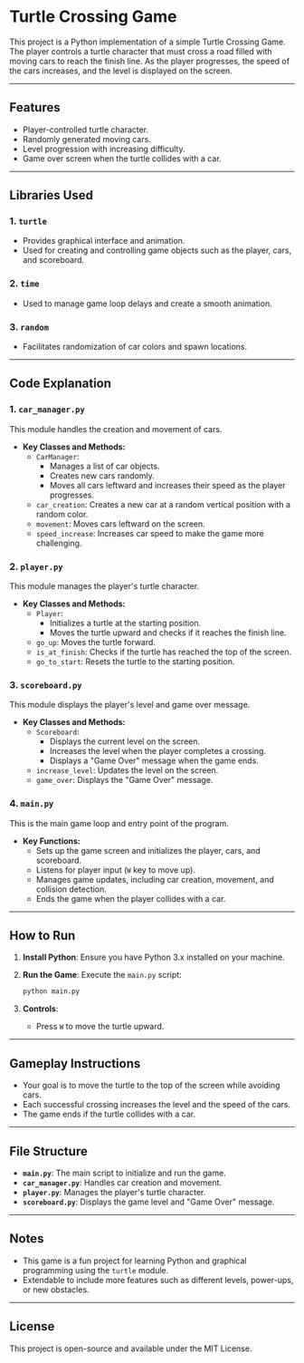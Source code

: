 # Turtle Crossing Game

This project is a Python implementation of a simple Turtle Crossing Game. The player controls a turtle character that must cross a road filled with moving cars to reach the finish line. As the player progresses, the speed of the cars increases, and the level is displayed on the screen.

---

## Features
- Player-controlled turtle character.
- Randomly generated moving cars.
- Level progression with increasing difficulty.
- Game over screen when the turtle collides with a car.

---

## Libraries Used

### 1. `turtle`
- Provides graphical interface and animation.
- Used for creating and controlling game objects such as the player, cars, and scoreboard.

### 2. `time`
- Used to manage game loop delays and create a smooth animation.

### 3. `random`
- Facilitates randomization of car colors and spawn locations.

---

## Code Explanation

### **1. `car_manager.py`**
This module handles the creation and movement of cars.
- **Key Classes and Methods:**
  - `CarManager`:
    - Manages a list of car objects.
    - Creates new cars randomly.
    - Moves all cars leftward and increases their speed as the player progresses.
  - `car_creation`: Creates a new car at a random vertical position with a random color.
  - `movement`: Moves cars leftward on the screen.
  - `speed_increase`: Increases car speed to make the game more challenging.

### **2. `player.py`**
This module manages the player's turtle character.
- **Key Classes and Methods:**
  - `Player`:
    - Initializes a turtle at the starting position.
    - Moves the turtle upward and checks if it reaches the finish line.
  - `go_up`: Moves the turtle forward.
  - `is_at_finish`: Checks if the turtle has reached the top of the screen.
  - `go_to_start`: Resets the turtle to the starting position.

### **3. `scoreboard.py`**
This module displays the player's level and game over message.
- **Key Classes and Methods:**
  - `Scoreboard`:
    - Displays the current level on the screen.
    - Increases the level when the player completes a crossing.
    - Displays a "Game Over" message when the game ends.
  - `increase_level`: Updates the level on the screen.
  - `game_over`: Displays the "Game Over" message.

### **4. `main.py`**
This is the main game loop and entry point of the program.
- **Key Functions:**
  - Sets up the game screen and initializes the player, cars, and scoreboard.
  - Listens for player input (`W` key to move up).
  - Manages game updates, including car creation, movement, and collision detection.
  - Ends the game when the player collides with a car.

---

## How to Run

1. **Install Python**:
   Ensure you have Python 3.x installed on your machine.

2. **Run the Game**:
   Execute the `main.py` script:
   ```bash
   python main.py
   ```

3. **Controls**:
   - Press `W` to move the turtle upward.

---

## Gameplay Instructions
- Your goal is to move the turtle to the top of the screen while avoiding cars.
- Each successful crossing increases the level and the speed of the cars.
- The game ends if the turtle collides with a car.

---

## File Structure

- **`main.py`**: The main script to initialize and run the game.
- **`car_manager.py`**: Handles car creation and movement.
- **`player.py`**: Manages the player's turtle character.
- **`scoreboard.py`**: Displays the game level and "Game Over" message.

---

## Notes
- This game is a fun project for learning Python and graphical programming using the `turtle` module.
- Extendable to include more features such as different levels, power-ups, or new obstacles.

---

## License
This project is open-source and available under the MIT License.
